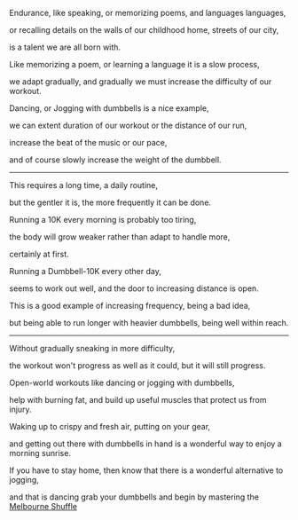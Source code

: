 Endurance, like speaking, or memorizing poems, and languages languages,

or recalling details on the walls of our childhood home, streets of our city,

is a talent we are all born with.

Like memorizing a poem, or learning a language it is a slow process,

we adapt gradually, and gradually we must increase the difficulty of our workout.

Dancing, or Jogging with dumbbells is a nice example,

we can extent duration of our workout or the distance of our run,

increase the beat of the music or our pace,

and of course slowly increase the weight of the dumbbell.

---

This requires a long time, a daily routine,

but the gentler it is, the more frequently it can be done.

Running a 10K every morning is probably too tiring,

the body will grow weaker rather than adapt to handle more,

certainly at first.

Running a Dumbbell-10K every other day,

seems to work out well, and the door to increasing distance is open.

This is a good example of increasing frequency, being a bad idea,

but being able to run longer with heavier dumbbells, being well within reach.

---

Without gradually sneaking in more difficulty,

the workout won't progress as well as it could, but it will still progress.

Open-world workouts like dancing or jogging with dumbbells,

help with burning fat, and build up useful muscles that protect us from injury.

Waking up to crispy and fresh air, putting on your gear,

and getting out there with dumbbells in hand is a wonderful way to enjoy a morning sunrise.

If you have to stay home, then know that there is a wonderful alternative to jogging,

and that is dancing grab your dumbbells and begin by mastering the [Melbourne Shuffle](https://en.wikipedia.org/wiki/Melbourne_shuffle)

